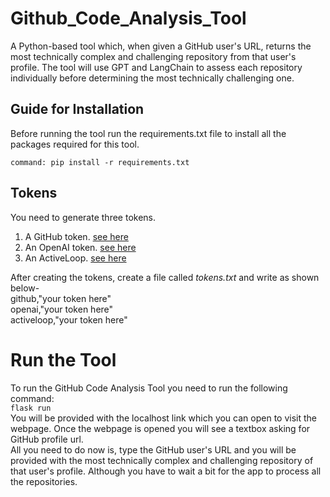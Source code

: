 # Github_Code_Analysis_Tool
A Python-based tool which, when given a GitHub user's URL, returns the most technically complex and challenging repository from that user's profile. The tool will use GPT and LangChain to assess each repository individually before determining the most technically challenging one. 

## Guide for Installation
Before running the tool run the requirements.txt file to install all the packages required for this tool.

`command: pip install -r requirements.txt`

## Tokens
You need to generate three tokens.
1. A GitHub token. [see here](https://docs.github.com/en/enterprise-server@3.4/authentication/keeping-your-account-and-data-secure/managing-your-personal-access-tokens)
2. An OpenAI token. [see here](https://openai.com/blog/openai-api)
3. An ActiveLoop. [see here](https://docs.activeloop.ai/storage-and-credentials/user-authentication)

After creating the tokens, create a file called *tokens.txt* and write as shown below-<br>
github,"your token here"<br>
openai,"your token here"<br>
activeloop,"your token here"

# Run the Tool
To run the GitHub Code Analysis Tool you need to run the following command:<br>
`flask run`<br>
You will be provided with the localhost link which you can open to visit the webpage.
Once the webpage is opened you will see a textbox asking for GitHub profile url.<br>
All you need to do now is, type the GitHub user's URL and you will be provided with the most technically complex and challenging repository of that user's profile.
Although you have to wait a bit for the app to process all the repositories.